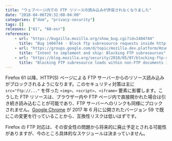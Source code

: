 ```yaml
---
title: "ウェブページ内での FTP リソースの読み込みが許容されなくなりました"
date: "2018-04-06T20:32:00-04:00"
categories: ["dom", "privacy-security"]
tags: []
releases: ["61", "68-esr"]
references:
    - url: "https://bugzilla.mozilla.org/show_bug.cgi?id=1404744"
      title: "Bug 1404744 - Block ftp subresource requests inside http(s) pages"
    - url: "https://groups.google.com/d/topic/mozilla.dev.platform/HzumeW2JQW8/discussion"
      title: "Intent to implement and ship: Blocking FTP subresources"
    - url: "https://blog.mozilla.org/security/2018/05/07/blocking-ftp-subresource-loads-within-non-ftp-documents-in-firefox-61/"
      title: "Blocking FTP subresource loads within non-FTP documents in Firefox 61 | Mozilla Security Blog"
---
```

Firefox 61 以降、HTTP(S) ページによる FTP サーバーからのリソース読み込みがブロックされるようになります。このセキュリティ対策は主に `src="ftp://..."` を伴った `<img>`、`<script>`、`<iframe>` 要素に影響します。こうした FTP リソースは、ブラウザー内や FTP ページ内で直接開かれた場合は引き続き読み込むことが可能であり、FTP サーバーへのリンクも同様にブロックされません。[Google Chrome](https://www.chromestatus.com/feature/5709390967472128) が 2017 年 6 月に公開されたバージョン 59 で既にこの変更を行っていることから、互換性リスクは低いはずです。

Firefox の FTP 対応は、その安全性の問題から将来的に廃止予定とされる可能性がありますが、今のところ具体的なスケジュールは決まっていません。
